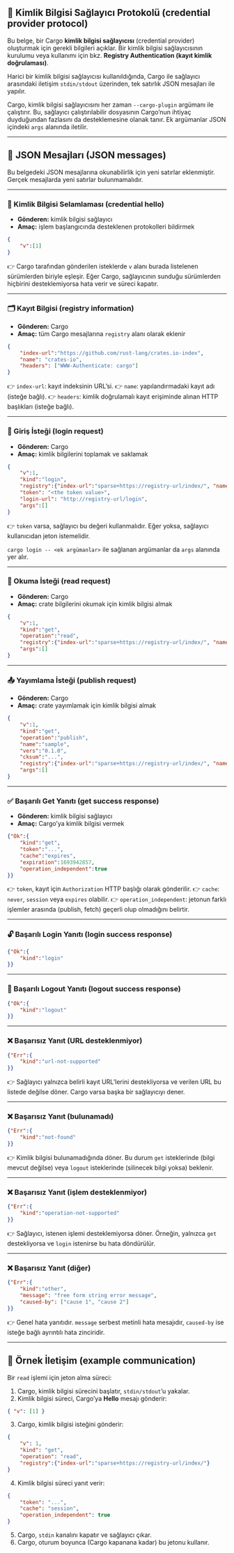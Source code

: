 ## 🔑 Kimlik Bilgisi Sağlayıcı Protokolü (credential provider protocol)

Bu belge, bir Cargo **kimlik bilgisi sağlayıcısı** (credential provider) oluşturmak için gerekli bilgileri açıklar. Bir kimlik bilgisi sağlayıcısının kurulumu veya kullanımı için bkz. **Registry Authentication (kayıt kimlik doğrulaması)**.

Harici bir kimlik bilgisi sağlayıcısı kullanıldığında, Cargo ile sağlayıcı arasındaki iletişim `stdin/stdout` üzerinden, tek satırlık JSON mesajları ile yapılır.

Cargo, kimlik bilgisi sağlayıcısını her zaman `--cargo-plugin` argümanı ile çalıştırır. Bu, sağlayıcı çalıştırılabilir dosyasının Cargo’nun ihtiyaç duyduğundan fazlasını da desteklemesine olanak tanır. Ek argümanlar JSON içindeki `args` alanında iletilir.

---

## 📄 JSON Mesajları (JSON messages)

Bu belgedeki JSON mesajlarına okunabilirlik için yeni satırlar eklenmiştir. Gerçek mesajlarda yeni satırlar bulunmamalıdır.

---

### 👋 Kimlik Bilgisi Selamlaması (credential hello)

* **Gönderen:** kimlik bilgisi sağlayıcı
* **Amaç:** işlem başlangıcında desteklenen protokolleri bildirmek

```json
{
    "v":[1]
}
```

👉 Cargo tarafından gönderilen isteklerde `v` alanı burada listelenen sürümlerden biriyle eşleşir. Eğer Cargo, sağlayıcının sunduğu sürümlerden hiçbirini desteklemiyorsa hata verir ve süreci kapatır.

---

### 🗂️ Kayıt Bilgisi (registry information)

* **Gönderen:** Cargo
* **Amaç:** tüm Cargo mesajlarına `registry` alanı olarak eklenir

```json
{
    "index-url":"https://github.com/rust-lang/crates.io-index",
    "name": "crates-io",
    "headers": ["WWW-Authenticate: cargo"]
}
```

👉 `index-url`: kayıt indeksinin URL’si.
👉 `name`: yapılandırmadaki kayıt adı (isteğe bağlı).
👉 `headers`: kimlik doğrulamalı kayıt erişiminde alınan HTTP başlıkları (isteğe bağlı).

---

### 🔑 Giriş İsteği (login request)

* **Gönderen:** Cargo
* **Amaç:** kimlik bilgilerini toplamak ve saklamak

```json
{
    "v":1,
    "kind":"login",
    "registry":{"index-url":"sparse+https://registry-url/index/", "name": "my-registry"},
    "token": "<the token value>",
    "login-url": "http://registry-url/login",
    "args":[]
}
```

👉 `token` varsa, sağlayıcı bu değeri kullanmalıdır. Eğer yoksa, sağlayıcı kullanıcıdan jeton istemelidir.

`cargo login -- <ek argümanlar>` ile sağlanan argümanlar da `args` alanında yer alır.

---

### 📖 Okuma İsteği (read request)

* **Gönderen:** Cargo
* **Amaç:** crate bilgilerini okumak için kimlik bilgisi almak

```json
{
    "v":1,
    "kind":"get",
    "operation":"read",
    "registry":{"index-url":"sparse+https://registry-url/index/", "name": "my-registry"},
    "args":[]
}
```

---

### 📤 Yayımlama İsteği (publish request)

* **Gönderen:** Cargo
* **Amaç:** crate yayımlamak için kimlik bilgisi almak

```json
{
    "v":1,
    "kind":"get",
    "operation":"publish",
    "name":"sample",
    "vers":"0.1.0",
    "cksum":"...",
    "registry":{"index-url":"sparse+https://registry-url/index/", "name": "my-registry"},
    "args":[]
}
```

---

### ✅ Başarılı Get Yanıtı (get success response)

* **Gönderen:** kimlik bilgisi sağlayıcı
* **Amaç:** Cargo’ya kimlik bilgisi vermek

```json
{"Ok":{
    "kind":"get",
    "token":"...",
    "cache":"expires",
    "expiration":1693942857,
    "operation_independent":true
}}
```

👉 `token`, kayıt için `Authorization` HTTP başlığı olarak gönderilir.
👉 `cache`: `never`, `session` veya `expires` olabilir.
👉 `operation_independent`: jetonun farklı işlemler arasında (publish, fetch) geçerli olup olmadığını belirtir.

---

### 🔓 Başarılı Login Yanıtı (login success response)

```json
{"Ok":{
    "kind":"login"
}}
```

---

### 🚪 Başarılı Logout Yanıtı (logout success response)

```json
{"Ok":{
    "kind":"logout"
}}
```

---

### ❌ Başarısız Yanıt (URL desteklenmiyor)

```json
{"Err":{
    "kind":"url-not-supported"
}}
```

👉 Sağlayıcı yalnızca belirli kayıt URL’lerini destekliyorsa ve verilen URL bu listede değilse döner. Cargo varsa başka bir sağlayıcıyı dener.

---

### ❌ Başarısız Yanıt (bulunamadı)

```json
{"Err":{
    "kind":"not-found"
}}
```

👉 Kimlik bilgisi bulunamadığında döner. Bu durum `get` isteklerinde (bilgi mevcut değilse) veya `logout` isteklerinde (silinecek bilgi yoksa) beklenir.

---

### ❌ Başarısız Yanıt (işlem desteklenmiyor)

```json
{"Err":{
    "kind":"operation-not-supported"
}}
```

👉 Sağlayıcı, istenen işlemi desteklemiyorsa döner. Örneğin, yalnızca `get` destekliyorsa ve `login` istenirse bu hata döndürülür.

---

### ❌ Başarısız Yanıt (diğer)

```json
{"Err":{
    "kind":"other",
    "message": "free form string error message",
    "caused-by": ["cause 1", "cause 2"]
}}
```

👉 Genel hata yanıtıdır. `message` serbest metinli hata mesajıdır, `caused-by` ise isteğe bağlı ayrıntılı hata zinciridir.

---

## 🔄 Örnek İletişim (example communication)

Bir `read` işlemi için jeton alma süreci:

1. Cargo, kimlik bilgisi sürecini başlatır, `stdin/stdout`’u yakalar.
2. Kimlik bilgisi süreci, Cargo’ya **Hello** mesajı gönderir:

```json
{ "v": [1] }
```

3. Cargo, kimlik bilgisi isteğini gönderir:

```json
{
    "v": 1,
    "kind": "get",
    "operation": "read",
    "registry":{"index-url":"sparse+https://registry-url/index/"}
}
```

4. Kimlik bilgisi süreci yanıt verir:

```json
{
    "token": "...",
    "cache": "session",
    "operation_independent": true
}
```

5. Cargo, `stdin` kanalını kapatır ve sağlayıcı çıkar.
6. Cargo, oturum boyunca (Cargo kapanana kadar) bu jetonu kullanır.
